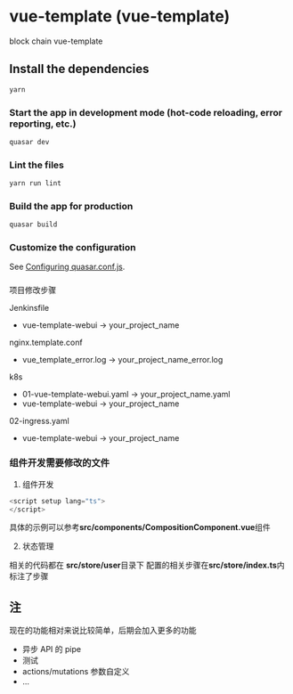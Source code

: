 # vue-template (vue-template)

block chain vue-template

## Install the dependencies
```bash
yarn
```

### Start the app in development mode (hot-code reloading, error reporting, etc.)
```bash
quasar dev
```

### Lint the files
```bash
yarn run lint
```

### Build the app for production
```bash
quasar build
```

### Customize the configuration
See [Configuring quasar.conf.js](https://quasar.dev/quasar-cli/quasar-conf-js).

###

项目修改步骤

Jenkinsfile

+ vue-template-webui -> your_project_name

nginx.template.conf

+ vue_template_error.log -> your_project_name_error.log

k8s

+ 01-vue-template-webui.yaml -> your_project_name.yaml
+ vue-template-webui -> your_project_name

02-ingress.yaml

+ vue-template-webui -> your_project_name

### 组件开发需要修改的文件

1. 组件开发

```ts
<script setup lang="ts">
</script>
```

具体的示例可以参考**src/components/CompositionComponent.vue**组件

2. 状态管理

相关的代码都在 **src/store/user**目录下
配置的相关步骤在**src/store/index.ts**内标注了步骤


## 注
现在的功能相对来说比较简单，后期会加入更多的功能

+ 异步 API 的 pipe
+ 测试
+ actions/mutations 参数自定义
+ ...